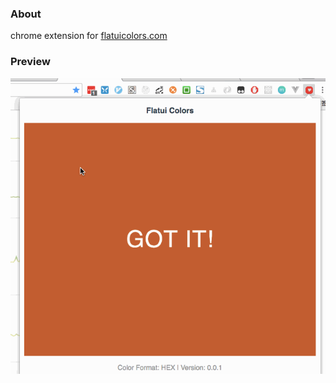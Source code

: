 ### About

chrome extension for [flatuicolors.com](http://flatuicolors.com/)

### Preview

![](/assets/flatui.gif)
